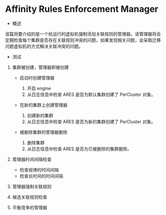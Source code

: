 # Affinity Rules Enforcement Manager

* 概述

该篇将要介绍的是一个给运行的虚拟机强制添加关联规则的管理器。该管理器将会定期检查每个集群是否存在关联规则冲突的问题，如果发现相关问题，会采取迁移问题虚拟机的方式解决关联冲突的问题。

* 测试

1. 集群被创建，管理器即被创建
   * 启动时创建管理器
     1. 开启 engine
     2. 从日志信息中检查 ARES 是否为默认集群创建了 PerCluster 对象。
 
   * 在新的集群上创建管理器
     1. 创建新的集群
     2. 从日志信息中检查 ARES 是否为新的集群创建了 PerCluster 对象。

   * 被删除集群的管理器删除
     1. 删除集群
     2. 从日志信息中检查 ARES 是否为已被删除的集群删除。
  
2. 管理器时间间隔检查
   * 检查规律的时间间隔
   * 检查长时间的时间间隔

3. 管理器强制关联规则

4. 候选关联规则检查

5. 平衡竞争的管理器

